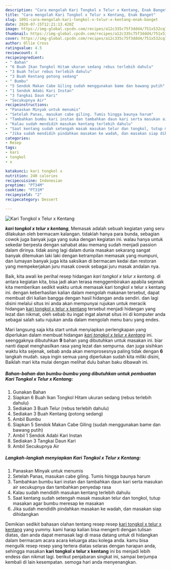 ```yaml
---
description: "Cara mengolah Kari Tongkol x Telur x Kentang, Enak Banget"
title: "Cara mengolah Kari Tongkol x Telur x Kentang, Enak Banget"
slug: 1091-cara-mengolah-kari-tongkol-x-telur-x-kentang-enak-banget
date: 2020-07-15T12:21:13.420Z
image: https://img-global.cpcdn.com/recipes/a12c335c75f3ddd4/751x532cq70/kari-tongkol-x-telur-x-kentang-foto-resep-utama.jpg
thumbnail: https://img-global.cpcdn.com/recipes/a12c335c75f3ddd4/751x532cq70/kari-tongkol-x-telur-x-kentang-foto-resep-utama.jpg
cover: https://img-global.cpcdn.com/recipes/a12c335c75f3ddd4/751x532cq70/kari-tongkol-x-telur-x-kentang-foto-resep-utama.jpg
author: Ollie Cross
ratingvalue: 4.5
reviewcount: 4
recipeingredient:
- " Bahan"
- "6 Buah Ikan Tongkol Hitam ukuran sedang rebus terlebih dahulu"
- "3 Buah Telur rebus terlebih dahulu"
- "3 Buah Kentang potong sedang"
- " Bumbu"
- "5 Sendok Makan Cabe Giling sudah menggunakan bame dan bawang putih"
- "1 Sendok Adabi Kari Instan"
- "3 Tangkai Daun Kari"
- "Secukupnya Air"
recipeinstructions:
- "Panaskan Minyak untuk menumis"
- "Setelah Panas, masukan cabe giling. Tumis hingga baunya harum"
- "Tambahkan bumbu kari instan dan tambahkan daun kari serta masukan air secukupnya dan tambahkan penyedap rasa"
- "Kalau sudah mendidih masukan kentang terlebih dahulu"
- "Saat kentang sudah setengah masak masukan telur dan tongkol, tutup masakan agar bumbu meresap ke masakan"
- "Jika sudah mendidih pindahkan masakan ke wadah, dan masakan siap dihidangkan"
categories:
- Resep
tags:
- kari
- tongkol
- x

katakunci: kari tongkol x 
nutrition: 240 calories
recipecuisine: Indonesian
preptime: "PT34M"
cooktime: "PT31M"
recipeyield: "2"
recipecategory: Dessert

---
```



![Kari Tongkol x Telur x Kentang](https://img-global.cpcdn.com/recipes/a12c335c75f3ddd4/751x532cq70/kari-tongkol-x-telur-x-kentang-foto-resep-utama.jpg)

<b><i>kari tongkol x telur x kentang</i></b>, Memasak adalah sebuah kegiatan yang seru dilakukan oleh bermacam kalangan. tidaklah hanya para bunda, sebagian cowok juga banyak juga yang suka dengan kegiatan ini. walau hanya untuk sekedar berpesta dengan sahabat atau memang sudah menjadi passion dalam dirinya. tidak asing lagi dalam dunia masakan sekarang sangat banyak ditemukan laki laki dengan ketrampilan memasak yang mumpuni, dan lumayan banyak juga kita saksikan di bermacam kedai dan restoran yang mempekerjakan juru masak cowok sebagai juru masak andalan nya.

Baik, kita awali ke perihal resep hidangan <i>kari tongkol x telur x kentang</i>. di antara kegiatan kita, bisa jadi akan terasa menggembirakan apabila sejenak kita memberikan sedikit waktu untuk memasak kari tongkol x telur x kentang ini. dengan keberhasilan kalian dalam mengolah makanan tersebut, dapat membuat diri kalian bangga dengan hasil hidangan anda sendiri. dan lagi disini melalui situs ini anda akan mempunyai rujukan untuk meracik hidangan <u>kari tongkol x telur x kentang</u> tersebut menjadi hidangan yang lezat dan nikmat, oleh sebab itu ingat ingat alamat situs ini di komputer anda sebagai salah satu rujukan anda dalam mengolah menu baru yang endes.




Mari langsung saja kita start untuk menyiapkan perlengkapan yang diperlukan dalam membuat hidangan <u><i>kari tongkol x telur x kentang</i></u> ini. seenggaknya dibutuhkan <b>9</b> bahan yang dibutuhkan untuk masakan ini. biar nanti dapat menghasilkan rasa yang lezat dan sempurna. dan juga sisihkan waktu kita sejenak, sebab anda akan memprosesnya paling tidak dengan <b>6</b> langkah mudah. saya ingin semua yang diperlukan sudah kita miliki disini, Baiklah mari kita mulai dengan melihat dulu bahan baku dibawah ini.

<!--inarticleads1-->

##### Bahan-bahan dan bumbu-bumbu yang dibutuhkan untuk pembuatan Kari Tongkol x Telur x Kentang:

1. Gunakan  Bahan
1. Siapkan 6 Buah Ikan Tongkol Hitam ukuran sedang (rebus terlebih dahulu)
1. Sediakan 3 Buah Telur (rebus terlebih dahulu)
1. Sediakan 3 Buah Kentang (potong sedang)
1. Ambil  Bumbu
1. Siapkan 5 Sendok Makan Cabe Giling (sudah menggunakan bame dan bawang putih)
1. Ambil 1 Sendok Adabi Kari Instan
1. Sediakan 3 Tangkai Daun Kari
1. Ambil Secukupnya Air




<!--inarticleads2-->

##### Langkah-langkah menyiapkan Kari Tongkol x Telur x Kentang:

1. Panaskan Minyak untuk menumis
1. Setelah Panas, masukan cabe giling. Tumis hingga baunya harum
1. Tambahkan bumbu kari instan dan tambahkan daun kari serta masukan air secukupnya dan tambahkan penyedap rasa
1. Kalau sudah mendidih masukan kentang terlebih dahulu
1. Saat kentang sudah setengah masak masukan telur dan tongkol, tutup masakan agar bumbu meresap ke masakan
1. Jika sudah mendidih pindahkan masakan ke wadah, dan masakan siap dihidangkan




Demikian sedikit bahasan olahan tentang resep resep <u>kari tongkol x telur x kentang</u> yang yummy. kami harap kalian bisa mengerti dengan tulisan diatas, dan anda dapat memasak lagi di masa datang untuk di hidangkan dalam bermacam acara acara keluarga atau kolega anda. kamu bisa mengulik resep resep yang tertera diatas selaras dengan harapan anda, sehingga masakan <b>kari tongkol x telur x kentang</b> ini bs menjadi lebih endess dan nikmat lagi. berikut penjabaran singkat ini, sampai berjumpa kembali di lain kesempatan. semoga hari anda menyenangkan.
